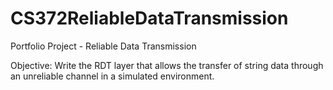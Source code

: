 # CS372ReliableDataTransmission
Portfolio Project - Reliable Data Transmission

Objective: Write the RDT layer that allows the transfer of string data through an unreliable channel in a simulated environment.
